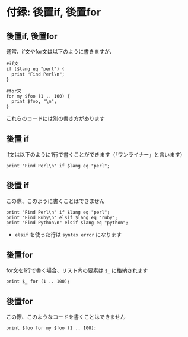 # 付録: 後置if, 後置for

## 後置if, 後置for
通常、if文やfor文は以下のように書きますが、

    #if文
    if ($lang eq "perl") {
      print "Find Perl\n";
    }

    #for文
    for my $foo (1 .. 100) {
      print $foo, "\n";
    }

これらのコードには別の書き方があります

## 後置 if
if文は以下のように1行で書くことができます（「ワンライナー」と言います）

    print "Find Perl\n" if $lang eq "perl";

## 後置 if
この際、このように書くことはできません

    print "Find Perl\n" if $lang eq "perl";
    print "Find Ruby\n" elsif $lang eq "ruby";
    print "Find Python\n" elsif $lang eq "python";

- `elsif` を使った行は `syntax error` になります

## 後置for
for文を1行で書く場合、リスト内の要素は `$_` に格納されます

    print $_ for (1 .. 100);

## 後置for
この際、このようなコードを書くことはできません

    print $foo for my $foo (1 .. 100);

